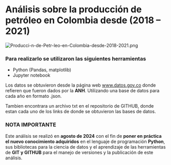 # Análisis sobre la producción de petróleo en Colombia desde (2018 – 2021)
![Producci-n-de-Petr-leo-en-Colombia-desde-2018-2021.png](https://i.postimg.cc/kgtv8t7F/Producci-n-de-Petr-leo-en-Colombia-desde-2018-2021.png)

### Para realizarlo se utilizaron las siguientes herramientas

-	Python (Pandas, matplotlib)
-	Jupyter notebook
  
Los datos se obtuvieron desde la página web www.datos.gov.co donde refieren que fueron dados por la **ANH**. Utilizando una base de datos para cada año en formato .json.

Tambien encontrara un archivo txt en el repositorio de GITHUB, donde estan cada uno de los links de donde se obtuvieron las bases de datos.

### NOTA IMPORTANTE

Este análisis se realizó en **agosto de 2024** con el fin de **poner en práctica el nuevo conocimiento adquiridos** en el lenguaje de programación **Python**, sus bibliotecas para la ciencia de datos y el aprendizaje de las herramientas de **GIT y GITHUB** para el manejo de versiones y la publicación de este análisis.

